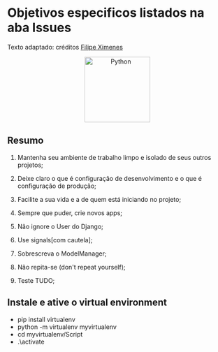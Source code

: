 # Objetivos especificos listados na aba Issues

Texto adaptado: créditos [Filipe Ximenes](https://pt.slideshare.net/filipeximenes/boas-praticas-de-django-25804170)

<p align="center">
  <img width="150px" src="https://raw.githubusercontent.com/learnbr/python/master/logo.png" alt="Python" >
</p>

## Resumo

  1. Mantenha seu ambiente de trabalho limpo e isolado de seus outros projetos;
  
  2. Deixe claro o que é configuração de desenvolvimento e o que é configuração de produção;
  
  3. Facilite a sua vida e a de quem está iniciando no projeto;
  
  4. Sempre que puder, crie novos apps;
  
  5. Não ignore o User do Django;
  
  6. Use signals[com cautela];
  
  7. Sobrescreva o ModelManager;
  
  8. Não repita-se (don't repeat yourself);
  
  9. Teste TUDO;
  
 
 
 ## Instale e ative o virtual environment
 
  - pip install virtualenv
  - python -m virtualenv myvirtualenv
  - cd myvirtualenv/Script
  - .\activate
  
  
 

 
 
 
 
 
 
 
 
 
